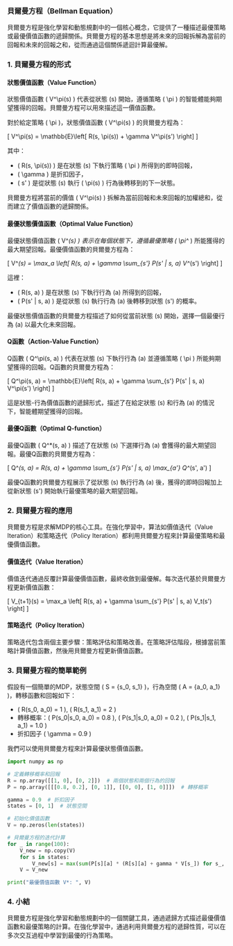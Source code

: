 ### 貝爾曼方程（Bellman Equation）

貝爾曼方程是強化學習和動態規劃中的一個核心概念，它提供了一種描述最優策略或最優價值函數的遞歸關係。貝爾曼方程的基本思想是將未來的回報拆解為當前的回報和未來的回報之和，從而通過這個關係遞迴計算最優解。

### 1. 貝爾曼方程的形式

#### 狀態價值函數（Value Function）

狀態價值函數 \( V^\pi(s) \) 代表從狀態 \(s\) 開始，遵循策略 \( \pi \) 的智能體能夠期望獲得的回報。貝爾曼方程可以用來描述這一價值函數。

對於給定策略 \( \pi \)，狀態價值函數 \( V^\pi(s) \) 的貝爾曼方程為：

\[
V^\pi(s) = \mathbb{E}\left[ R(s, \pi(s)) + \gamma V^\pi(s') \right]
\]

其中：
- \( R(s, \pi(s)) \) 是在狀態 \(s\) 下執行策略 \( \pi \) 所得到的即時回報，
- \( \gamma \) 是折扣因子，
- \( s' \) 是從狀態 \(s\) 執行 \( \pi(s) \) 行為後轉移到的下一狀態。

貝爾曼方程將當前的價值 \( V^\pi(s) \) 拆解為當前回報和未來回報的加權總和，從而建立了價值函數的遞歸關係。

#### 最優狀態價值函數（Optimal Value Function）

最優狀態價值函數 \( V^*(s) \) 表示在每個狀態下，遵循最優策略 \( \pi^* \) 所能獲得的最大期望回報。最優價值函數的貝爾曼方程為：

\[
V^*(s) = \max_a \left[ R(s, a) + \gamma \sum_{s'} P(s' | s, a) V^*(s') \right]
\]

這裡：
- \( R(s, a) \) 是在狀態 \(s\) 下執行行為 \(a\) 所得到的回報，
- \( P(s' | s, a) \) 是從狀態 \(s\) 執行行為 \(a\) 後轉移到狀態 \(s'\) 的概率。

最優狀態價值函數的貝爾曼方程描述了如何從當前狀態 \(s\) 開始，選擇一個最優行為 \(a\) 以最大化未來回報。

#### Q函數（Action-Value Function）

Q函數 \( Q^\pi(s, a) \) 代表在狀態 \(s\) 下執行行為 \(a\) 並遵循策略 \( \pi \) 所能夠期望獲得的回報。Q函數的貝爾曼方程為：

\[
Q^\pi(s, a) = \mathbb{E}\left[ R(s, a) + \gamma \sum_{s'} P(s' | s, a) V^\pi(s') \right]
\]

這是狀態-行為價值函數的遞歸形式，描述了在給定狀態 \(s\) 和行為 \(a\) 的情況下，智能體期望獲得的回報。

#### 最優Q函數（Optimal Q-function）

最優Q函數 \( Q^*(s, a) \) 描述了在狀態 \(s\) 下選擇行為 \(a\) 會獲得的最大期望回報。最優Q函數的貝爾曼方程為：

\[
Q^*(s, a) = R(s, a) + \gamma \sum_{s'} P(s' | s, a) \max_{a'} Q^*(s', a')
\]

最優Q函數的貝爾曼方程展示了從狀態 \(s\) 執行行為 \(a\) 後，獲得的即時回報加上從新狀態 \(s'\) 開始執行最優策略的最大期望回報。

### 2. 貝爾曼方程的應用

貝爾曼方程是求解MDP的核心工具。在強化學習中，算法如價值迭代（Value Iteration）和策略迭代（Policy Iteration）都利用貝爾曼方程來計算最優策略和最優價值函數。

#### 價值迭代（Value Iteration）

價值迭代通過反覆計算最優價值函數，最終收斂到最優解。每次迭代基於貝爾曼方程更新價值函數：

\[
V_{t+1}(s) = \max_a \left[ R(s, a) + \gamma \sum_{s'} P(s' | s, a) V_t(s') \right]
\]

#### 策略迭代（Policy Iteration）

策略迭代包含兩個主要步驟：策略評估和策略改善。在策略評估階段，根據當前策略計算價值函數，然後用貝爾曼方程更新價值函數。

### 3. 貝爾曼方程的簡單範例

假設有一個簡單的MDP，狀態空間 \( S = \{s_0, s_1\} \)，行為空間 \( A = \{a_0, a_1\} \)，轉移函數和回報如下：

- \( R(s_0, a_0) = 1 \), \( R(s_1, a_1) = 2 \)
- 轉移概率：\( P(s_0|s_0, a_0) = 0.8 \), \( P(s_1|s_0, a_0) = 0.2 \), \( P(s_1|s_1, a_1) = 1.0 \)
- 折扣因子 \( \gamma = 0.9 \)

我們可以使用貝爾曼方程來計算最優狀態價值函數。

```python
import numpy as np

# 定義轉移概率和回報
R = np.array([[1, 0], [0, 2]])  # 兩個狀態和兩個行為的回報
P = np.array([[[0.8, 0.2], [0, 1]], [[0, 0], [1, 0]]])  # 轉移概率

gamma = 0.9  # 折扣因子
states = [0, 1]  # 狀態空間

# 初始化價值函數
V = np.zeros(len(states))

# 貝爾曼方程的迭代計算
for _ in range(100):
    V_new = np.copy(V)
    for s in states:
        V_new[s] = max(sum(P[s][a] * (R[s][a] + gamma * V[s_]) for s_, a in zip(states, range(len(P[s])))) for a in range(len(P[s])))
    V = V_new

print("最優價值函數 V*: ", V)
```

### 4. 小結

貝爾曼方程是強化學習和動態規劃中的一個關鍵工具，通過遞歸方式描述最優價值函數和最優策略的計算。在強化學習中，通過利用貝爾曼方程的遞歸性質，可以在多次交互過程中學習到最優的行為策略。